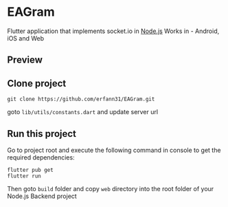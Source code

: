 # EAGram
Flutter application that implements socket.io in <a href="https://nodejs.org">Node.js</a>
Works in - Android, iOS and Web
## Preview

## Clone project


```
git clone https://github.com/erfann31/EAGram.git
```

goto `lib/utils/constants.dart` and update server url

## Run this project

Go to project root and execute the following command in console to get the required dependencies: 

```
flutter pub get 
flutter run
```

Then goto `build` folder and copy `web` directory into the root folder of your Node.js Backend project


